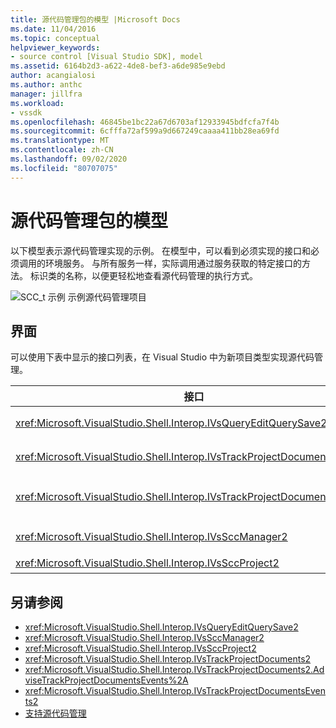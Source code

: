 ```yaml
---
title: 源代码管理包的模型 |Microsoft Docs
ms.date: 11/04/2016
ms.topic: conceptual
helpviewer_keywords:
- source control [Visual Studio SDK], model
ms.assetid: 6164b2d3-a622-4de8-bef3-a6de985e9ebd
author: acangialosi
ms.author: anthc
manager: jillfra
ms.workload:
- vssdk
ms.openlocfilehash: 46845be1bc22a67d6703af12933945bdfcfa7f4b
ms.sourcegitcommit: 6cfffa72af599a9d667249caaaa411bb28ea69fd
ms.translationtype: MT
ms.contentlocale: zh-CN
ms.lasthandoff: 09/02/2020
ms.locfileid: "80707075"
---
```

# <a name="model-for-source-control-packages"></a>源代码管理包的模型
以下模型表示源代码管理实现的示例。 在模型中，可以看到必须实现的接口和必须调用的环境服务。 与所有服务一样，实际调用通过服务获取的特定接口的方法。 标识类的名称，以便更轻松地查看源代码管理的执行方式。

 ![SCC&#95;t 示例](../../extensibility/internals/media/scc_tup.gif "SCC_TUP") 示例源代码管理项目

## <a name="interfaces"></a>界面
 可以使用下表中显示的接口列表，在 Visual Studio 中为新项目类型实现源代码管理。

|接口|使用|
|---------------|---------|
|<xref:Microsoft.VisualStudio.Shell.Interop.IVsQueryEditQuerySave2>|在保存或更改 (脏) 文件之前，由项目和编辑器调用。 使用服务访问此接口 <xref:Microsoft.VisualStudio.Shell.Interop.SVsQueryEditQuerySave> 。|
|<xref:Microsoft.VisualStudio.Shell.Interop.IVsTrackProjectDocuments2>|由项目调用，请求添加、删除或重命名文件或目录的权限。 如果已批准的添加、删除或重命名操作完成，项目还将调用此接口来通知环境。 它使用服务进行访问 <xref:Microsoft.VisualStudio.Shell.Interop.SVsTrackProjectDocuments> 。|
|<xref:Microsoft.VisualStudio.Shell.Interop.IVsTrackProjectDocumentsEvents2>|由注册为在项目添加、重命名或删除文件或目录时接收通知的任何实体实现。 若要注册事件通知，请调用 <xref:Microsoft.VisualStudio.Shell.Interop.IVsTrackProjectDocuments2.AdviseTrackProjectDocumentsEvents%2A> 。|
|<xref:Microsoft.VisualStudio.Shell.Interop.IVsSccManager2>|由项目调用以向源代码管理包注册，并获取有关源代码管理状态的信息。 使用服务访问此接口 <xref:Microsoft.VisualStudio.Shell.Interop.SVsSccManager> 。|
|<xref:Microsoft.VisualStudio.Shell.Interop.IVsSccProject2>|由项目实现，以响应源代码管理请求，以获取有关文件的信息并获取项目文件所需的源代码管理设置。|

## <a name="see-also"></a>另请参阅
- <xref:Microsoft.VisualStudio.Shell.Interop.IVsQueryEditQuerySave2>
- <xref:Microsoft.VisualStudio.Shell.Interop.IVsSccManager2>
- <xref:Microsoft.VisualStudio.Shell.Interop.IVsSccProject2>
- <xref:Microsoft.VisualStudio.Shell.Interop.IVsTrackProjectDocuments2>
- <xref:Microsoft.VisualStudio.Shell.Interop.IVsTrackProjectDocuments2.AdviseTrackProjectDocumentsEvents%2A>
- <xref:Microsoft.VisualStudio.Shell.Interop.IVsTrackProjectDocumentsEvents2>
- [支持源代码管理](../../extensibility/internals/supporting-source-control.md)
